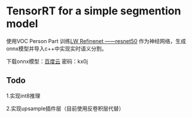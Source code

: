 # TensorRT for a simple segmention model

使用VOC Person Part 训练[LW Refinenet ——resnet50](https://github.com/DrSleep/light-weight-refinenet) 作为神经网络，生成onnx模型并导入c++中实现实时语义分割。

下载onnx模型：[百度云](https://pan.baidu.com/s/18oCAH1Eu2fNwbtsek7av1w) 密码：kx0j

## Todo

1.实现int8推理

2.实现upsample插件层（目前使用反卷积层代替）
